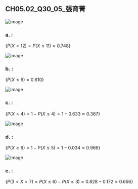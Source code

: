 ## CH05.02_Q30_05_張育菁 

![image](https://github.com/user-attachments/assets/a6957248-9450-4e23-8094-17ae78080fb8)

### a. :  

$\{
P(X < 12)=
P(X \le 11)
\approx 0.748
\}$

![image](https://github.com/user-attachments/assets/af3098f0-3bde-4771-b40e-712d938f87f0)

### b. :  

$\{
P(X \le 6)
\approx 0.610
\}$

![image](https://github.com/user-attachments/assets/2508f504-ea57-4700-94cc-cb062cbd84fa)


### c. : 

$\{
P(X > 4)=
1-P(X \le 4)=
1-0.633
\approx 0.367
\}$

![image](https://github.com/user-attachments/assets/64b11953-7218-41e6-9a7c-6541645877b5)


### d. : 

$\{
P(X \ge 6)=
1-P(X \le 5)=
1-0.034
\approx 0.966
\}$

![image](https://github.com/user-attachments/assets/eb9d8f2b-03e3-4f69-bbe2-6457b10d1202)


### e. : 

$\{
P(3<X<7)=
P(X \le 6)-P(X \le 3)=
0.828-0.172
\approx 0.656
\}$
